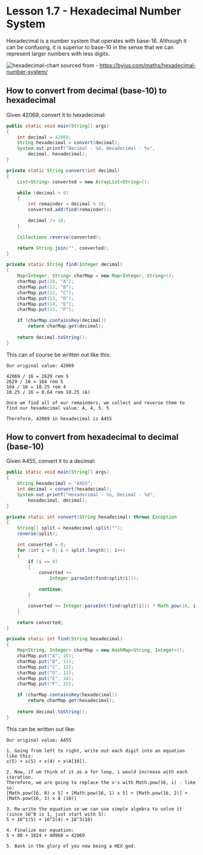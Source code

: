 # Lesson 1.7 - Hexadecimal Number System
Hexadecimal is a number system that operates with base-16. Although it can be confusing, it is superior to base-10 in the sense that we can represent larger numbers with less digits.

![hexadecimal-chart](https://cdn1.byjus.com/wp-content/uploads/2021/09/Hexadecimal-Number-System-Table.png)
sourced from - https://byjus.com/maths/hexadecimal-number-system/

## How to convert from decimal (base-10) to hexadecimal
Given 42069, convert it to hexadecimal:
```java
public static void main(String[] args)
{
    int decimal = 42069;
    String hexadecimal = convert(decimal);
    System.out.printf("Decimal - %d, Hexadecimal - %s", 
        decimal, hexadecimal);
}

private static String convert(int decimal)
{
    List<String> converted = new ArrayList<String>();

    while (decimal > 0)
    {
        int remainder = decimal % 16;
        converted.add(find(remainder));

        decimal /= 16;
    }

    Collections.reverse(converted);

    return String.join("", converted);
}

private static String find(Integer decimal)
{
    Map<Integer, String> charMap = new Map<Integer, String>();
    charMap.put(10, "A");
    charMap.put(11, "B");
    charMap.put(12, "C");
    charMap.put(13, "D");
    charMap.put(14, "E");
    charMap.put(15, "F");

    if (charMap.containsKey(decimal))
        return charMap.get(decimal);
    
    return decimal.toString();
}
```

This can of course be written out like this:
```
Our original value: 42069

42069 / 16 = 2629 rem 5
2629 / 16 = 164 rem 5
164 / 16 = 10.25 rem 4
10.25 / 16 = 0.64 rem 10.25 (A)

Once we find all of our remainders, we collect and reverse them to find our hexadecimal value: A, 4, 5, 5

Therefore, 42069 in hexadecimal is A455
```

## How to convert from hexadecimal to decimal (base-10)
Given A455, convert it to a decimal:
```java
public static void main(String[] args)
{
    String hexadecimal = "A455";
    int decimal = convert(hexadecimal);
    System.out.printf("Hexadecimal - %s, Decimal - %d", 
        hexadecimal, decimal);
}

private static int convert(String hexadecimal) throws Exception
{
    String[] split = hexadecimal.split("");
    reverse(split);

    int converted = 0;
    for (int i = 0; i < split.length(); i++)
    {
        if (i == 0)
        {
            converted += 
                Integer.parseInt(find(split[i]));

            continue;
        }

        converted += Integer.parseInt(find(split[i])) * Math.pow(16, i);
    }

    return converted;
}

private static int find(String hexadecimal)
{
    Map<String, Integer> charMap = new HashMap<String, Integer>();
    charMap.put("A", 10);
    charMap.put("B", 11);
    charMap.put("C", 12);
    charMap.put("D", 13);
    charMap.put("E", 14);
    charMap.put("F", 15);

    if (charMap.containsKey(hexadecimal))
        return charMap.get(hexadecimal);
    
    return decimal.toString();
}
````

This can be written out like:
```
Our original value: A455

1. Going from left to right, write out each digit into an equation like this:
x(5) + x(5) + x(4) + x(A[10]).

2. Now, if we think of it as a for loop, i would increase with each iteration. 
Therefore, we are going to replace the x's with Math.pow(16, i) - like so:
[Math.pow(16, 0) x 5] + [Math.pow(16, 1) x 5] + [Math.pow(16, 2)] + [Math.pow(16, 3) x A (10)]

3. Re-write the equation so we can use simple algebra to solve it (since 16^0 is 1, just start with 5):
5 + 16^1(5) + 16^2(4) + 16^3(10)

4. Finalize our equation:
5 + 80 + 1024 + 40960 = 42069

5. Bask in the glory of you now being a HEX god.
```